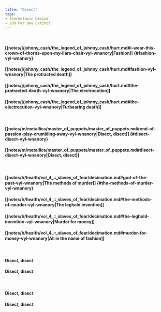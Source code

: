 ```yaml
---
title: "Disect"
tags:
- Stereotaxic Device
- 100 Per Day Extinct
---
```

&nbsp;
#### [[notes/j/johnny_cash/the_legend_of_johnny_cash/hurt.md#i-wear-this-crown-of-thorns-upon-my-liars-chair-vyl-wnanory|Fashion]] {#fashion-vyl-wnanory}
#### [[notes/j/johnny_cash/the_legend_of_johnny_cash/hurt.md#fashion-vyl-wnanory|The protracted death]]
#### [[notes/j/johnny_cash/the_legend_of_johnny_cash/hurt.md#the-protracted-death-vyl-wnanory|The electrocution]]
#### [[notes/j/johnny_cash/the_legend_of_johnny_cash/hurt.md#the-electrocution-vyl-wnanory|Furbearing death]]
&nbsp;
#### [[notes/m/metallica/master_of_puppets/master_of_puppets.md#end-of-passion-play-crumbling-away-vyl-wnanory|Disect, disect]] {#disect-disect-vyl-wnanory}
#### [[notes/m/metallica/master_of_puppets/master_of_puppets.md#disect-disect-vyl-wnanory|Disect, disect]]
&nbsp;
#### [[notes/h/health/vol_4_꞉꞉_slaves_of_fear/decimation.md#god-of-the-past-vyl-wnanory|The methods of murder]] {#the-methods-of-murder-vyl-wnanory}
#### [[notes/h/health/vol_4_꞉꞉_slaves_of_fear/decimation.md#the-methods-of-murder-vyl-wnanory|The leghold invention]]
#### [[notes/h/health/vol_4_꞉꞉_slaves_of_fear/decimation.md#the-leghold-invention-vyl-wnanory|Murder for money]]
#### [[notes/h/health/vol_4_꞉꞉_slaves_of_fear/decimation.md#murder-for-money-vyl-wnanory|All in the name of fashion]]
&nbsp;
#### Disect, disect
#### Disect, disect
&nbsp;
#### Disect, disect
#### Disect, disect
